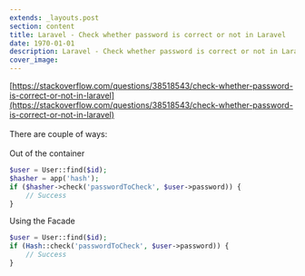 ```yaml
---
extends: _layouts.post
section: content
title: Laravel - Check whether password is correct or not in Laravel
date: 1970-01-01
description: Laravel - Check whether password is correct or not in Laravel
cover_image: 
---
```


[https://stackoverflow.com/questions/38518543/check-whether-password-is-correct-or-not-in-laravel](https://stackoverflow.com/questions/38518543/check-whether-password-is-correct-or-not-in-laravel)
<br><br>
There are couple of ways:<br><br>
Out of the container
```php
$user = User::find($id);
$hasher = app('hash');
if ($hasher->check('passwordToCheck', $user->password)) {
    // Success
}
```
Using the Facade
```php
$user = User::find($id);
if (Hash::check('passwordToCheck', $user->password)) {
    // Success
}
```